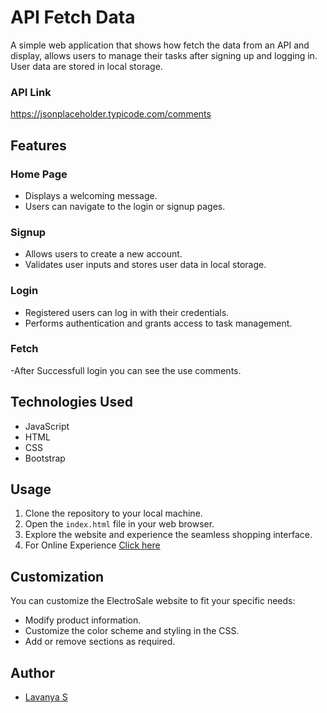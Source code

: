 # API Fetch Data

A simple web application that shows how fetch the data from an API and display,  allows users to manage their tasks after signing up and logging in. User data are stored in local storage.
### API Link
https://jsonplaceholder.typicode.com/comments
## Features

### Home Page
- Displays a welcoming message.
- Users can navigate to the login or signup pages.

### Signup
- Allows users to create a new account.
- Validates user inputs and stores user data in local storage.

### Login
- Registered users can log in with their credentials.
- Performs authentication and grants access to task management.

### Fetch
-After Successfull login you can see the use comments.


## Technologies Used
- JavaScript
- HTML
- CSS
- Bootstrap
  
## Usage

1. Clone the repository to your local machine.
2. Open the `index.html` file in your web browser.
3. Explore the website and experience the seamless shopping interface.
4. For Online Experience <a href="https://frontend-js.netlify.app/apifetchdata/">Click here </a>

## Customization

You can customize the ElectroSale website to fit your specific needs:

- Modify product information.
- Customize the color scheme and styling in the CSS.
- Add or remove sections as required.

## Author

- [Lavanya S](https://github.com/Lavanya-Sathya)
  

